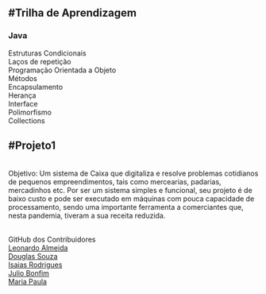 <h2>#Trilha de Aprendizagem</h2>
<h3>Java</h3>
Estruturas Condicionais</br>
Laços de repetição</br>
Programação Orientada a Objeto</br>
Métodos</br>
Encapsulamento</br>
Herança</br>
Interface</br>
Polimorfismo</br>
Collections</br>

<h2>#Projeto1</h2></br>
Objetivo: 
Um sistema de Caixa que digitaliza e resolve problemas cotidianos de pequenos empreendimentos,
tais como mercearias, padarias, mercadinhos etc. Por ser um sistema simples e funcional, 
seu projeto é de baixo custo e pode ser executado em máquinas com pouca capacidade de processamento, 
sendo uma importante ferramenta a comerciantes que, nesta pandemia, tiveram a sua receita reduzida.

 </br>GitHub dos Contribuidores</br>
<a href= "https://github.com/leo-nardow" targe ="blank">Leonardo Almeida</a></br>
<a href = "https://github.com/snaiter0" target ="_blank"> Douglas Souza</a></br>
<a href = "https://github.com/isaiaszanoni" target ="_blank"> Isaias Rodrigues</a></br>
<a href = "https://github.com/JulioBonffim" target ="_blank"> Julio Bonfim </a></br>
<a href = "https://github.com/MariaPaulaBernardes" target ="_blank"> Maria Paula</a></br>
